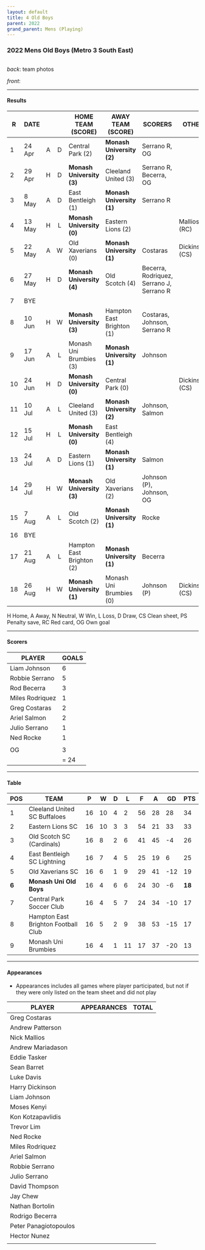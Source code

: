 ```yaml
---
layout: default
title: 4 Old Boys
parent: 2022
grand_parent: Mens (Playing)
---
```


### 2022 Mens Old Boys (Metro 3 South East)

![]()

_back_: team photos
 
_front_: 

------------------------

#### Results

| R   | DATE   |     |     | HOME TEAM (SCORE)         | AWAY TEAM (SCORE)         | SCORERS                                  | OTHER          |
|-----|--------|:---:|:---:|---------------------------|---------------------------|------------------------------------------|----------------|
| 1   | 24 Apr |  A  |  D  | Central Park (2)          | **Monash University (2)** | Serrano R, OG                            |                |
| 2   | 29 Apr |  H  |  D  | **Monash University (3)** | Cleeland United (3)       | Serrano R, Becerra, OG                   |                |
| 3   | 8 May  |  A  |  D  | East Bentleigh (1)        | **Monash University (1)** | Serrano R                                |                |
| 4   | 13 May |  H  |  L  | **Monash University (0)** | Eastern Lions (2)         |                                          | Mallios (RC)   |
| 5   | 22 May |  A  |  W  | Old Xaverians (0)         | **Monash University (1)** | Costaras                                 | Dickinson (CS) |
| 6   | 27 May |  H  |  D  | **Monash University (4)** | Old Scotch (4)            | Becerra, Rodriquez, Serrano J, Serrano R |                |
| 7   | BYE    |
| 8   | 10 Jun |  H  |  W  | **Monash University (3)** | Hampton East Brighton (1) | Costaras, Johnson, Serrano R             |                |
| 9   | 17 Jun |  A  |  L  | Monash Uni Brumbies (3)   | **Monash University (1)** | Johnson                                  |                |
| 10  | 24 Jun |  H  |  D  | **Monash University (0)** | Central Park (0)          |                                          | Dickinson (CS) |
| 11  | 10 Jul |  A  |  L  | Cleeland United (3)       | **Monash University (2)** | Johnson, Salmon                          |                |
| 12  | 15 Jul |  H  |  L  | **Monash University (0)** | East Bentleigh (4)        |                                          |                |
| 13  | 24 Jul |  A  |  D  | Eastern Lions (1)         | **Monash University (1)** | Salmon                                   |                |
| 14  | 29 Jul |  H  |  W  | **Monash University (3)** | Old Xaverians (2)         | Johnson (P), Johnson, OG                 |                |
| 15  | 7 Aug  |  A  |  L  | Old Scotch (2)            | **Monash University (1)** | Rocke                                    |                |
| 16  | BYE    |
| 17  | 21 Aug |  A  |  L  | Hampton East Brighton (2) | **Monash University (1)** | Becerra                                  |                |
| 18  | 26 Aug |  H  |  W  | **Monash University (1)** | Monash Uni Brumbies (0)   | Johnson (P)                              | Dickinson (CS) |

H Home, A Away, N Neutral, W Win, L Loss, D Draw, CS Clean sheet, PS Penalty save, RC Red card, OG Own goal 

------------------------

#### Scorers

| PLAYER          | GOALS |
|-----------------|-------|
| Liam  Johnson   | 6     |
| Robbie Serrano  | 5     |
| Rod Becerra     | 3     |
| Miles Rodriquez | 1     |
| Greg Costaras   | 2     |
| Ariel Salmon    | 2     |
| Julio Serrano   | 1     |
| Ned Rocke       | 1     |
|                 |       |
| OG              | 3     |
|                 | = 24  |

------------------------

#### Table

| POS   | TEAM                                | P   | W   | D   | L   | F   | A   | GD  | PTS    |
|-------|-------------------------------------|-----|-----|-----|-----|-----|-----|-----|--------|
| 1     | Cleeland United SC Buffaloes        | 16  | 10  | 4   | 2   | 56  | 28  | 28  | 34     |
| 2     | Eastern Lions SC                    | 16  | 10  | 3   | 3   | 54  | 21  | 33  | 33     |
| 3     | Old Scotch SC (Cardinals)           | 16  | 8   | 2   | 6   | 41  | 45  | -4  | 26     |
| 4     | East Bentleigh SC Lightning         | 16  | 7   | 4   | 5   | 25  | 19  | 6   | 25     |
| 5     | Old Xaverians SC                    | 16  | 6   | 1   | 9   | 29  | 41  | -12 | 19     |
| **6** | **Monash Uni Old Boys**             | 16  | 4   | 6   | 6   | 24  | 30  | -6  | **18** |
| 7     | Central Park Soccer Club            | 16  | 4   | 5   | 7   | 24  | 34  | -10 | 17     |
| 8     | Hampton East Brighton Football Club | 16  | 5   | 2   | 9   | 38  | 53  | -15 | 17     |
| 9     | Monash Uni Brumbies                 | 16  | 4   | 1   | 11  | 17  | 37  | -20 | 13     |

------------------------

#### Appearances

* Appearances includes all games where player participated,
   but not if they were only listed on the team sheet and did not play

| PLAYER                | APPEARANCES | TOTAL |
|-----------------------|-------------|-------|
| Greg Costaras         |             |       |
| Andrew Patterson      |             |       |
| Nick Mallios          |             |       |
| Andrew Mariadason     |             |       |
| Eddie Tasker          |             |       |
| Sean Barret           |             |       |
| Luke Davis            |             |       |
| Harry Dickinson       |             |       |
| Liam Johnson          |             |       |
| Moses Kenyi           |             |       |
| Kon Kotzapavlidis     |             |       |
| Trevor Lim            |             |       |
| Ned Rocke             |             |       |
| Miles Rodriquez       |             |       |
| Ariel Salmon          |             |       |
| Robbie Serrano        |             |       |
| Julio Serrano         |             |       |
| David Thompson        |             |       |
| Jay Chew              |             |       |
| Nathan Bortolin       |             |       |
| Rodrigo Becerra       |             |       |
| Peter Panagiotopoulos |             |       |
| Hector Nunez          |             |       |
|                       |             |       |
